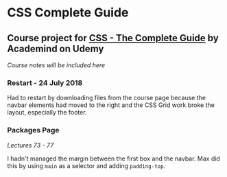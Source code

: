 # CSS Complete Guide
## Course project for [CSS - The Complete Guide](https://www.udemy.com/css-the-complete-guide-incl-flexbox-grid-sass/learn/v4/content) by Academind on Udemy

*Course notes will be included here*

### Restart - 24 July 2018

Had to restart by downloading files from the course page because the navbar elements had moved to the right and the CSS Grid work broke the layout, especially the footer. 

### Packages Page
*Lectures 73 - 77*

I hadn't managed the margin between the first box and the navbar. Max did this by using `main` as a selector and adding `padding-top`.